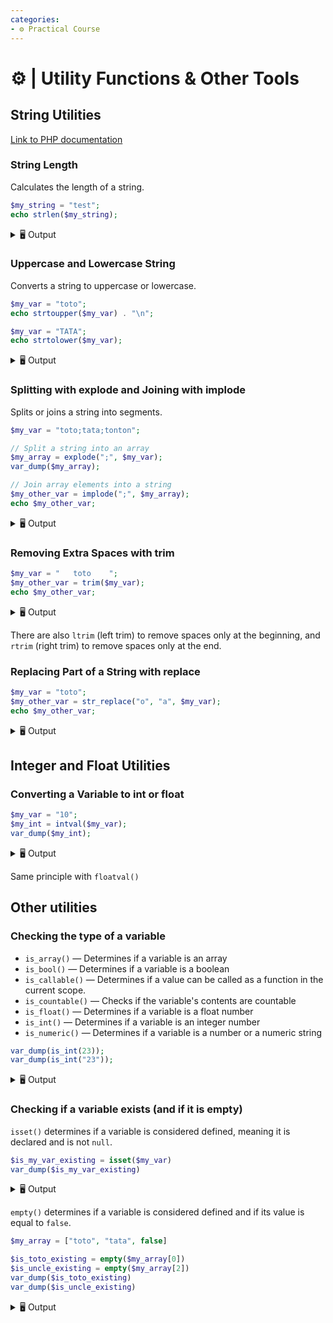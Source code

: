 ```yaml
---
categories:
- ⚙️ Practical Course
---
```


# ⚙️ | Utility Functions & Other Tools

## String Utilities

[Link to PHP documentation](https://www.php.net/manual/en/ref.strings.php)

### String Length

Calculates the length of a string.

```php
$my_string = "test";
echo strlen($my_string);
```

<details>
    <summary>🖥️ Output</summary>
```
4
```
</details>

### Uppercase and Lowercase String

Converts a string to uppercase or lowercase.

```php
$my_var = "toto";
echo strtoupper($my_var) . "\n";

$my_var = "TATA";
echo strtolower($my_var);
```

<details>
    <summary>🖥️ Output</summary>
```
TOTO
tata
```
</details>

### Splitting with explode and Joining with implode

Splits or joins a string into segments.

```php
$my_var = "toto;tata;tonton";

// Split a string into an array
$my_array = explode(";", $my_var);
var_dump($my_array);

// Join array elements into a string
$my_other_var = implode(";", $my_array);
echo $my_other_var;
```

<details>
    <summary>🖥️ Output</summary>
```
["toto", "tata", "tonton"]
toto;tata;tonton
```
</details>

### Removing Extra Spaces with trim

```php
$my_var = "   toto    ";
$my_other_var = trim($my_var);
echo $my_other_var;
```

<details>
    <summary>🖥️ Output</summary>
```
toto
```
</details>

There are also `ltrim` (left trim) to remove spaces only at the beginning, and `rtrim` (right trim) to remove spaces only at the end.

### Replacing Part of a String with replace

```php
$my_var = "toto";
$my_other_var = str_replace("o", "a", $my_var);
echo $my_other_var;
```

<details>
    <summary>🖥️ Output</summary>
```
tata
```
</details>

## Integer and Float Utilities

### Converting a Variable to int or float

```php
$my_var = "10";
$my_int = intval($my_var);
var_dump($my_int);
```

<details>
    <summary>🖥️ Output</summary>
```
int(10)
```
</details>

Same principle with `floatval()`

## Other utilities

### Checking the type of a variable

- `is_array()` — Determines if a variable is an array
- `is_bool()` — Determines if a variable is a boolean
- `is_callable()` — Determines if a value can be called as a function in the current scope.
- `is_countable()` — Checks if the variable's contents are countable
- `is_float()` — Determines if a variable is a float number
- `is_int()` — Determines if a variable is an integer number
- `is_numeric()` — Determines if a variable is a number or a numeric string

```php
var_dump(is_int(23));
var_dump(is_int("23"));
```

<details>
    <summary>🖥️ Output</summary>
```
bool(true)
bool(false)
```
</details>

### Checking if a variable exists (and if it is empty)

`isset()` determines if a variable is considered defined, meaning it is declared and is not `null`.

```php
$is_my_var_existing = isset($my_var)
var_dump($is_my_var_existing)
```

<details>
    <summary>🖥️ Output</summary>
```
bool(false)
```
</details>

`empty()` determines if a variable is considered defined and if its value is equal to `false`.

```php
$my_array = ["toto", "tata", false]

$is_toto_existing = empty($my_array[0])
$is_uncle_existing = empty($my_array[2])
var_dump($is_toto_existing)
var_dump($is_uncle_existing)
```

<details>
    <summary>🖥️ Output</summary>
```
bool(false)
bool(true)
```
</details>
